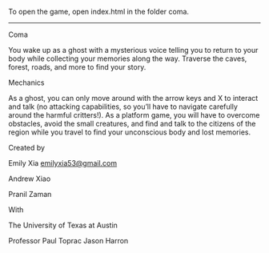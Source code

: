 To open the game, open index.html in the folder coma.

***********************************************************************************************************************************
Coma

You wake up as a ghost with a mysterious voice telling you to return to your body while collecting your memories along the way. Traverse the caves, forest, roads, and more to find your story.

Mechanics

As a ghost, you can only move around with the arrow keys and X to interact and talk (no attacking capabilities, so you’ll have to navigate carefully around the harmful critters!). As a platform game, you will have to overcome obstacles, avoid the small creatures, and find and talk to the citizens of the region while you travel to find your unconscious body and lost memories.

Created by

Emily Xia
emilyxia53@gmail.com

Andrew Xiao

Pranil Zaman


With

The University of Texas at Austin

Professor Paul Toprac
Jason Harron
